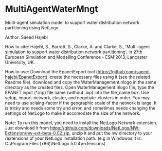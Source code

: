 MultiAgentWaterMngt
===================
Multi-agent simulation model to support water distribution network partitioning using NetLogo

Author: Saeed Hajebi

How to cite: Hajebi, S., Barrett, S., Clarke, A. and Clarke, S., 
  'Multi-agent simulation to support water distribution network partitioning', 
  in 27th European Simulation and Modelling Conference - ESM’2013, Lancaster University, UK.
  

How to use:
Download the EpanetExport tool (https://github.com/saeed-hajebi/EpanetExport), 
create the necessary files using it (see the related Readme file), 
download and copy the WaterManagement.nlogo in the same directory as the created files. 
Open WaterManagement.nlogo file, type the EPANET input (*.inp) file name (without .inp) into the file_name box. 
Use setup, import-network, cluster, and negotiate-clusters in order.
You may need to use sclaing-factor if the geographic scale of the network is large. 
  It is tricky and needs some try and error, and sometimes needs changing the settings 
  of NetLogo to make it accomodate the size of the network.
  
Note: To run this model, you need to install the NetLogo Network extension. Just download it from https://github.com/downloads/NetLogo/NW-Extension/nw-ext-beta-0.02.zip, unzip it and put the nw directory to your /extensions of your NetLogo installation path. (e.g in Windowos it is: C:\Program Files (x86)\NetLogo 5.0.4\extensions).

